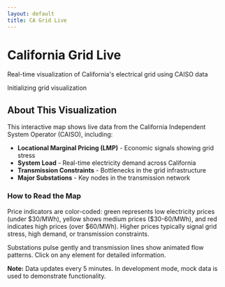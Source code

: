 ```yaml
---
layout: default
title: CA Grid Live
---
```


<div class="hero">
  <h1>California Grid Live</h1>
  <p class="lead">Real-time visualization of California's electrical grid using CAISO data</p>
</div>

<div id="grid-map" class="grid-map-container">
  <div class="grid-loading">
    Initializing grid visualization<span class="retro-cursor"></span>
  </div>
</div>

<div class="grid-info">
  <h2>About This Visualization</h2>
  <p>This interactive map shows live data from the California Independent System Operator (CAISO), including:</p>
  <ul>
    <li><strong>Locational Marginal Pricing (LMP)</strong> - Economic signals showing grid stress</li>
    <li><strong>System Load</strong> - Real-time electricity demand across California</li>
    <li><strong>Transmission Constraints</strong> - Bottlenecks in the grid infrastructure</li>
    <li><strong>Major Substations</strong> - Key nodes in the transmission network</li>
  </ul>
  
  <h3>How to Read the Map</h3>
  <p>Price indicators are color-coded: green represents low electricity prices (under $30/MWh), yellow shows medium prices ($30-60/MWh), and red indicates high prices (over $60/MWh). Higher prices typically signal grid stress, high demand, or transmission constraints.</p>
  
  <p>Substations pulse gently and transmission lines show animated flow patterns. Click on any element for detailed information.</p>
  
  <div class="data-note">
    <strong>Note:</strong> Data updates every 5 minutes. In development mode, mock data is used to demonstrate functionality.
  </div>
</div>

<!-- Load required libraries -->
<link rel="stylesheet" href="https://unpkg.com/leaflet@1.9.4/dist/leaflet.css">
<link rel="stylesheet" href="{{ '/assets/css/grid-map.css' | relative_url }}">

<script src="https://unpkg.com/leaflet@1.9.4/dist/leaflet.js"></script>
<script src="{{ '/assets/js/caiso-api.js' | relative_url }}"></script>
<script src="{{ '/assets/js/grid-map.js' | relative_url }}"></script>

<script>
let gridMap = null;

document.addEventListener('DOMContentLoaded', function() {
  console.log('Initializing CA Grid visualization...');
  
  // Check if required libraries are loaded
  if (typeof L === 'undefined') {
    console.error('Leaflet not loaded');
    return;
  }
  
  if (typeof CAISOData === 'undefined') {
    console.error('CAISO API not loaded');
    return;
  }
  
  // Initialize the grid map
  try {
    gridMap = new GridMap('grid-map');
    console.log('Grid map initialized successfully');
    
    // Remove loading indicator after initialization
    setTimeout(() => {
      const loadingEl = document.querySelector('.grid-loading');
      if (loadingEl) {
        loadingEl.style.opacity = '0';
        setTimeout(() => {
          loadingEl.style.display = 'none';
        }, 500);
      }
    }, 3000);
    
  } catch (error) {
    console.error('Error initializing grid map:', error);
    
    // Show error message
    const container = document.getElementById('grid-map');
    if (container) {
      container.innerHTML = `
        <div class="grid-error">
          Error loading grid visualization: ${error.message}
          <br>Check console for details.
        </div>
      `;
    }
  }
  
  // Clean up on page unload
  window.addEventListener('beforeunload', () => {
    if (gridMap) {
      gridMap.destroy();
    }
  });
});
</script>